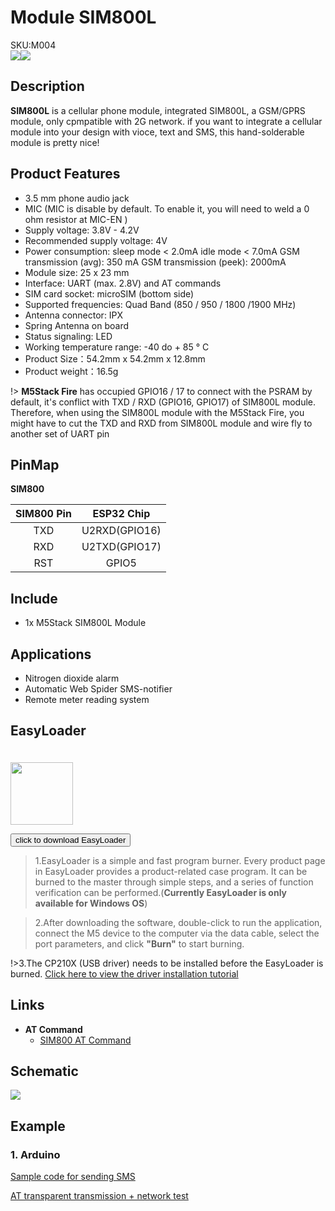 # Module SIM800L

<div class="badge badge-pill badge-primary product_sku_tag">SKU:M004</div>

<div class="product_pic"><img src="assets/img/product_pics/module/module_sim800_01.webp"><img src="assets/img/product_pics/module/module_sim800_02.webp"></div>

## Description

**SIM800L** is a cellular phone module, integrated SIM800L, a GSM/GPRS module, only cpmpatible with 2G network. if you want to integrate a cellular module into your design with vioce, text and SMS, this hand-solderable module is pretty nice!

## Product Features

-  3.5 mm phone audio jack
-  MIC (MIC is disable by default. To enable it, you will need to weld a 0 ohm resistor at MIC-EN )
- Supply voltage: 3.8V - 4.2V
- Recommended supply voltage: 4V
- Power consumption:
    sleep mode < 2.0mA
    idle mode < 7.0mA
    GSM transmission (avg): 350 mA
    GSM transmission (peek): 2000mA
- Module size: 25 x 23 mm
- Interface: UART (max. 2.8V) and AT commands
- SIM card socket: microSIM (bottom side)
- Supported frequencies: Quad Band (850 / 950 / 1800 /1900 MHz)
- Antenna connector: IPX
-  Spring Antenna on board
- Status signaling: LED
- Working temperature range: -40 do + 85 ° C
- Product Size：54.2mm x 54.2mm x 12.8mm
- Product weight：16.5g

!> **M5Stack Fire** has occupied GPIO16 / 17 to connect with the PSRAM by default, it's conflict with TXD / RXD (GPIO16, GPIO17) of SIM800L module. Therefore, when using the SIM800L module with the M5Stack Fire, you might have to cut the TXD and RXD from SIM800L module and wire fly to another set of UART pin

## PinMap

**SIM800**

| SIM800 Pin        | ESP32 Chip      |
| :----------:  |:------------: |
| TXD        | U2RXD(GPIO16)         |
| RXD        | U2TXD(GPIO17)         |
| RST        | GPIO5         |

## Include

-  1x M5Stack SIM800L Module

## Applications

-  Nitrogen dioxide alarm
-  Automatic Web Spider SMS-notifier
-  Remote meter reading system

## EasyLoader

<img src="https://m5stack.oss-cn-shenzhen.aliyuncs.com/image/EasyLoader_logo.webp" width="100px" style="margin-top:20px">

<a href="https://m5stack.oss-cn-shenzhen.aliyuncs.com/EasyLoader/Module/EasyLoader_SIM800L_at.exe"><button type="button" class="btn btn-primary">click to download EasyLoader</button></a>

>1.EasyLoader is a simple and fast program burner. Every product page in EasyLoader provides a product-related case program. It can be burned to the master through simple steps, and a series of function verification can be performed.(**Currently EasyLoader is only available for Windows OS**)

>2.After downloading the software, double-click to run the application, connect the M5 device to the computer via the data cable, select the port parameters, and click **"Burn"** to start burning.

!>3.The CP210X (USB driver) needs to be installed before the EasyLoader is burned. [Click here to view the driver installation tutorial](en/related_documents/M5Burner#install-usb-driver)

## Links

-  **AT Command** 
   - [SIM800 AT Command](https://m5stack.oss-cn-shenzhen.aliyuncs.com/resource/docs/datasheet/module/SIM800_Series_AT_Command_Manual_V1.09.pdf)

## Schematic

<img src="assets/img/product_pics/module/sim800_sch.webp">

## Example

### 1. Arduino

[Sample code for sending SMS](https://github.com/m5stack/M5Stack/tree/master/examples/Modules/SIM800L)

[AT transparent transmission + network test](https://github.com/m5stack/M5Stack/tree/master/examples/Modules/SIM800L/SIM800L_FactoryTest)

<script>

   var purchase_link = 'https://m5stack.com/collections/m5-module/products/gsm-sim800-module';

   anchor_search(purchase_link);
   scrollFunc();

</script>
